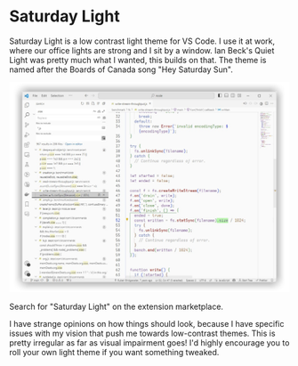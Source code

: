 # Saturday Light

Saturday Light is a low contrast light theme for VS Code. I use it at work, where our office lights are strong and I sit by a window. Ian Beck's Quiet Light was pretty much what I wanted, this builds on that. The theme is named after the Boards of Canada song "Hey Saturday Sun".

![Screenshot of Visual Studio Code showing the Saturday Light theme](preview.png)

Search for "Saturday Light" on the extension marketplace.

I have strange opinions on how things should look, because I have specific issues with my vision that push me towards low-contrast themes. This is pretty irregular as far as visual impairment goes! I'd highly encourage you to roll your own light theme if you want something tweaked.
